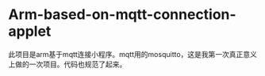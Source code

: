 # Arm-based-on-mqtt-connection-applet
此项目是arm基于mqtt连接小程序。mqtt用的mosquitto，这是我第一次真正意义上做的一次项目。代码也规范了起来。
